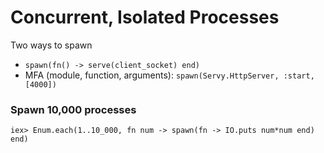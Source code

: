 # Concurrent, Isolated Processes

Two ways to spawn

- `spawn(fn() -> serve(client_socket) end)`
- MFA (module, function, arguments): `spawn(Servy.HttpServer, :start, [4000])`

### Spawn 10,000 processes

```console
iex> Enum.each(1..10_000, fn num -> spawn(fn -> IO.puts num*num end) end)
```
